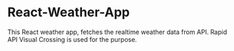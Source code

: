 # React-Weather-App
This React weather app, fetches the realtime weather data from API. Rapid API Visual Crossing is used for the purpose.
